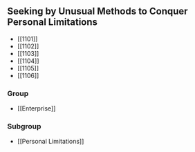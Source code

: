 ## Seeking by Unusual Methods to Conquer Personal Limitations

- [[1101]]
- [[1102]]
- [[1103]]
- [[1104]]
- [[1105]]
- [[1106]]

### Group
- [[Enterprise]]

### Subgroup
- [[Personal Limitations]]

